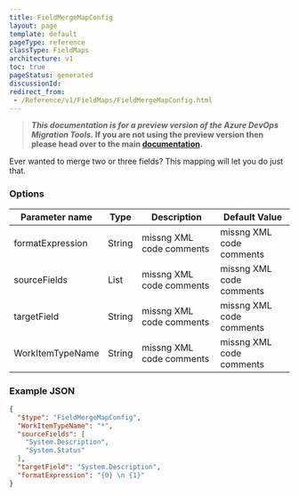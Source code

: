 ```yaml
---
title: FieldMergeMapConfig
layout: page
template: default
pageType: reference
classType: FieldMaps
architecture: v1
toc: true
pageStatus: generated
discussionId: 
redirect_from: 
 - /Reference/v1/FieldMaps/FieldMergeMapConfig.html
---
```



>**_This documentation is for a preview version of the Azure DevOps Migration Tools._ If you are not using the preview version then please head over to the main [documentation](https://nkdagility.com/docs/azure-devops-migration-tools).**

Ever wanted to merge two or three fields? This mapping will let you do just that.

### Options

| Parameter name         | Type    | Description                              | Default Value                            |
|------------------------|---------|------------------------------------------|------------------------------------------|
| formatExpression | String | missng XML code comments | missng XML code comments |
| sourceFields | List | missng XML code comments | missng XML code comments |
| targetField | String | missng XML code comments | missng XML code comments |
| WorkItemTypeName | String | missng XML code comments | missng XML code comments |


### Example JSON

```JSON
{
  "$type": "FieldMergeMapConfig",
  "WorkItemTypeName": "*",
  "sourceFields": [
    "System.Description",
    "System.Status"
  ],
  "targetField": "System.Description",
  "formatExpression": "{0} \n {1}"
}
```